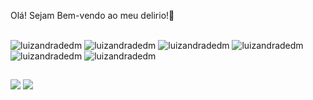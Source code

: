Olá! Sejam Bem-vendo ao meu delirio!🤯
<div estilo="exibição: inline_block"><br>
 <img alinhar="centro" alt="luizandradedm"alta="30" largura="40" src="https://img.icons8.com/?size=100&id=49190&format=png&color=000000">
 <img alinhar="centro" alt="luizandradedm"alta="30" largura="40" src="https://img.icons8.com/?size=100&id=0tpqgxISselU&format=png&color=000000">
 <img alinhar="centro" alt="luizandradedm"alta="30" largura="40" src="https://img.icons8.com/?size=100&id=YWDsCjL0c2qv&format=png&color=000000">
<img alinhar="centro" alt="luizandradedm"alta="30" largura="40" src="https://img.icons8.com/?size=100&id=PXTY4q2Sq2lG&format=png&color=000000">
<img alinhar="centro" alt="luizandradedm"alta="30" largura="40" src="https://img.icons8.com/?size=100&id=13441&format=png&color=000000">  
<img alinhar="centro" alt="luizandradedm"alta="30" largura="40" src="https://img.icons8.com/?size=100&id=vFFJFfHoOHvj&format=png&color=000000">  
</div>

##

  <a href="https://instagram.com/luizandradedm" target="_blank"><img src="https://img.shields.io/badge/-Instagram-%23E4405F?style=for-the-badge&logo=instagram&logoColor=white" target="_blank"></a>
  <a href="https://www.linkedin.com/in/luizandradeadm/" target="_blank"><img src="https://img.shields.io/badge/-LinkedIn-%230077B5?style=for-the-badge&logo=linkedin&logoColor=white" target="_blank"></a> 
